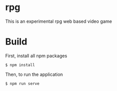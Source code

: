 # rpg
This is an experimental rpg web based video game

# Build
First, install all npm packages
```
$ npm install
```

Then, to run the application
```
$ npm run serve
```

